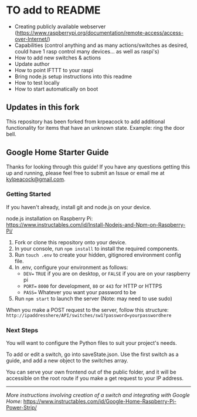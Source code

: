 # TO add to README
- Creating publicly available webserver (https://www.raspberrypi.org/documentation/remote-access/access-over-Internet/)
- Capabilities (control anything and as many actions/switches as desired, could have 1 rasp control many devices... as well as raspi's)
- How to add new switches & actions
- Update author
- How to point IFTTT to your raspi
- Bring node.js setup instructions into this readme
- How to test locally
- How to start automatically on boot


## Updates in this fork
This repository has been forked from krpeacock to add additional functionality for items that have an unknown state. Example: ring the door bell.

## Google Home Starter Guide
Thanks for looking through this guide! If you have any questions getting this up and running, please feel free to submit an Issue or email me at kylpeacock@gmail.com. 

### Getting Started
If you haven't already, install git and node.js on your device.

node.js installation on Raspberry Pi: https://www.instructables.com/id/Install-Nodejs-and-Npm-on-Raspberry-Pi/

1. Fork or clone this repository onto your device. 
2. In your console, run `npm install` to install the required components.
3. Run `touch .env` to create your hidden, gitignored environment config file.
4. In .env, configure your environment as follows:
    * `DEV=`  `TRUE` if you are on desktop, or `FALSE` if you are on your raspberry pi
    * `PORT=` `8000` for development, `80` or `443` for HTTP or HTTPS
    * `PASS=` Whatever you want your password to be
5. Run `npm start` to launch the server (Note: may need to use sudo)

When you make a POST request to the server, follow this structure: 
`http://ipaddresshere/API/switches/sw1?password=yourpasswordhere`

### Next Steps
You will want to configure the Python files to suit your project's needs. 

To add or edit a switch, go into saveState.json. Use the first switch as a guide, and add a new object to the switches array. 

You can serve your own frontend out of the public folder, and it will be accessible on the root route if you make a get request to your IP address. 

---
_More instructions involving creation of a switch and integrating with Google Home:_
https://www.instructables.com/id/Google-Home-Raspberry-Pi-Power-Strip/
